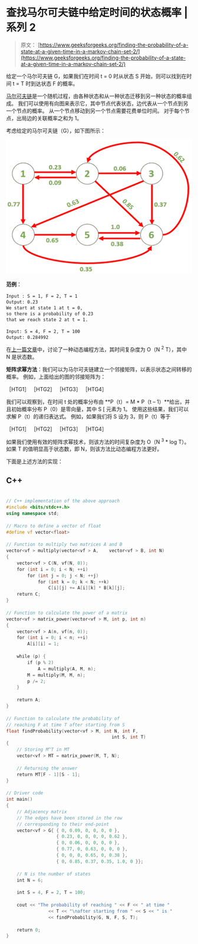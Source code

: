 # 查找马尔可夫链中给定时间的状态概率 | 系列 2

> 原文： [https://www.geeksforgeeks.org/finding-the-probability-of-a-state-at-a-given-time-in-a-markov-chain-set-2/](https://www.geeksforgeeks.org/finding-the-probability-of-a-state-at-a-given-time-in-a-markov-chain-set-2/)

给定一个马尔可夫链 G，如果我们在时间 t = 0 时从状态 S 开始，则可以找到在时间 t = T 时到达状态 F 的概率。

[马尔可夫链](https://en.wikipedia.org/wiki/Markov_chain)是一个随机过程，由各种状态和从一种状态迁移到另一种状态的概率组成。 我们可以使用有向图来表示它，其中节点代表状态，边代表从一个节点到另一个节点的概率。 从一个节点移动到另一个节点需要花费单位时间。 对于每个节点，出局边的关联概率之和为 1。

考虑给定的马尔可夫链（G），如下图所示：

![](img/e96f85a5c6fe1fc66a33720d249c3b4b.png)

**范例**：

```
Input : S = 1, F = 2, T = 1
Output: 0.23
We start at state 1 at t = 0, 
so there is a probability of 0.23 
that we reach state 2 at t = 1.

Input: S = 4, F = 2, T = 100
Output: 0.284992

```

在[上一篇文章](https://www.geeksforgeeks.org/find-the-probability-of-a-state-at-a-given-time-in-a-markov-chain-set-1/)中，讨论了一种动态编程方法，其时间复杂度为 O（N <sup>2</sup> T），其中 N 是状态数。

**矩阵求幂方法**：我们可以为马尔可夫链建立一个邻接矩阵，以表示状态之间转移的概率。 例如，上面给出的图的邻接矩阵为：

［HTG1］ ［HTG2］ ［HTG3］ ［HTG4］

我们可以观察到，在时间 t 处的概率分布由 **P（t）= M * P（t – 1）**给出，并且初始概率分布 P（0）是零向量，其中 S [ 元素为 1。 使用这些结果，我们可以求解 P（t）的递归表达式。 例如，如果我们将 S 设为 3，则 P（t）等于

［HTG1］ ［HTG2］ ［HTG3］ ［HTG4］

如果我们使用有效的矩阵求幂技术，则该方法的时间复杂度为 O（N <sup>3</sup> * log T）。 如果 T 的值明显高于状态数，即 N，则该方法比动态编程方法更好。

下面是上述方法的实现：

## C++

```cpp

// C++ implementation of the above approach 
#include <bits/stdc++.h> 
using namespace std; 

// Macro to define a vector of float 
#define vf vector<float> 

// Function to multiply two matrices A and B 
vector<vf > multiply(vector<vf > A,    vector<vf > B, int N) 
{ 
    vector<vf > C(N, vf(N, 0)); 
    for (int i = 0; i < N; ++i) 
        for (int j = 0; j < N; ++j) 
            for (int k = 0; k < N; ++k) 
                C[i][j] += A[i][k] * B[k][j]; 
    return C; 
} 

// Function to calculate the power of a matrix 
vector<vf > matrix_power(vector<vf > M, int p, int n) 
{ 
    vector<vf > A(n, vf(n, 0)); 
    for (int i = 0; i < n; ++i) 
        A[i][i] = 1; 

    while (p) { 
        if (p % 2) 
            A = multiply(A, M, n); 
        M = multiply(M, M, n); 
        p /= 2; 
    } 

    return A; 
} 

// Function to calculate the probability of  
// reaching F at time T after starting from S 
float findProbability(vector<vf > M, int N, int F,  
                                        int S, int T) 
{ 
    // Storing M^T in MT 
    vector<vf > MT = matrix_power(M, T, N); 

    // Returning the answer 
    return MT[F - 1][S - 1]; 
} 

// Driver code 
int main() 
{ 
    // Adjacency matrix 
    // The edges have been stored in the row 
    // corresponding to their end-point 
    vector<vf > G{ { 0, 0.09, 0, 0, 0, 0 }, 
                   { 0.23, 0, 0, 0, 0, 0.62 }, 
                   { 0, 0.06, 0, 0, 0, 0 }, 
                   { 0.77, 0, 0.63, 0, 0, 0 }, 
                   { 0, 0, 0, 0.65, 0, 0.38 }, 
                   { 0, 0.85, 0.37, 0.35, 1.0, 0 }}; 

    // N is the number of states 
    int N = 6; 

    int S = 4, F = 2, T = 100; 

    cout << "The probability of reaching " << F << " at time " 
                << T << "\nafter starting from " << S << " is " 
                << findProbability(G, N, F, S, T); 

    return 0; 
} 

```